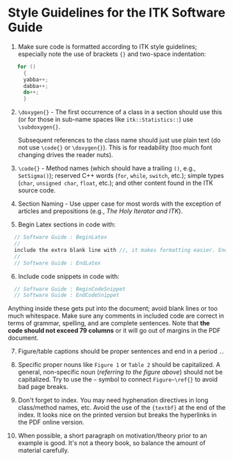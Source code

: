 Style Guidelines for the ITK Software Guide
===========================================

1. Make sure code is formatted according to ITK style guidelines; especially
   note the use of brackets `{}` and two-space indentation:

```cpp
   for ()
     {
     yabba++;
     dabba++;
     do++;
     }
```

2. `\doxygen{}` - The first occurrence of a class in a section should use this
   (or for those in sub-name spaces like `itk::Statistics::`) use
   `\subdoxygen{}`.

   Subsequent references to the class name should just use plain text (do not
   use `\code{}` or `\doxygen{}`). This is for readability (too much font
   changing drives the reader nuts).

3. `\code{}` - Method names (which should have a trailing `()`, e.g.,
   `SetSigma()`); reserved C++ words (`for`, `while`, `switch`, etc.); simple
   types (`char`, `unsigned char`, `float`, etc.); and other content found in
   the ITK source code.

4. Section Naming - Use upper case for most words with the exception of
   articles and prepositions (e.g., *The Holy Iterator and ITK*).

5. Begin Latex sections in code with:
```cpp
  // Software Guide : BeginLatex
  //
  include the extra blank line with //, it makes formatting easier. End with
  //
  // Software Guide : EndLatex
```

6. Include code snippets in code with:
```cpp
  // Software Guide : BeginCodeSnippet
  // Software Guide : EndCodeSnippet
```
  Anything inside these gets put into the document; avoid blank lines or too
  much whitespace. Make sure any comments in included code are correct in
  terms of grammar, spelling, and are complete sentences.
  Note that **the code should not exceed 79 columns** or it will go out of
  margins in the PDF document.

7. Figure/table captions should be proper sentences and end in a period
   `.`.

8. Specific proper nouns like `Figure 1` or `Table 2` should be capitalized. A
   general, non-specific noun (*referring to the figure above*) should not
   be capitalized. Try to use the `~` symbol to connect `Figure~\ref{}` to
   avoid bad page breaks.

9. Don't forget to index. You may need hyphenation directives in long
   class/method names, etc.
   Avoid the use of the `{textbf}` at the end of the index. It looks nice on
   the printed version but breaks the hyperlinks in the PDF online version.

10. When possible, a short paragraph on motivation/theory prior to an example
    is good. It's not a theory book, so balance the amount of material
    carefully.
